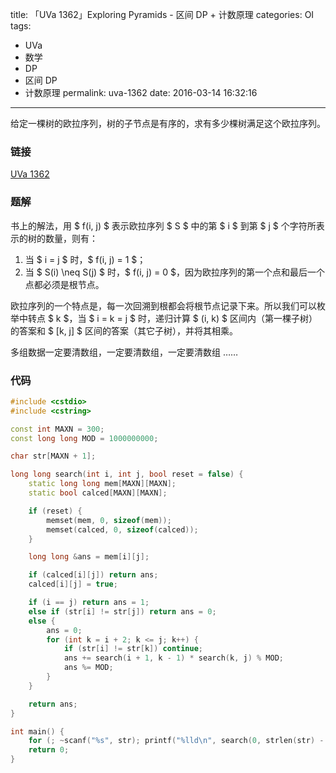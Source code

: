 title: 「UVa 1362」Exploring Pyramids - 区间 DP + 计数原理
categories: OI
tags: 
  - UVa
  - 数学
  - DP
  - 区间 DP
  - 计数原理
permalink: uva-1362
date: 2016-03-14 16:32:16
---

给定一棵树的欧拉序列，树的子节点是有序的，求有多少棵树满足这个欧拉序列。

<!-- more -->

### 链接
[UVa 1362](https://uva.onlinejudge.org/index.php?option=com_onlinejudge&Itemid=8&page=show_problem&problem=4108)

### 题解
书上的解法，用 $ f(i, j) $ 表示欧拉序列 $ S $ 中的第 $ i $ 到第 $ j $ 个字符所表示的树的数量，则有：

1. 当 $ i = j $ 时，$ f(i, j) = 1 $；
2. 当 $ S(i) \neq S(j) $ 时，$ f(i, j) = 0 $，因为欧拉序列的第一个点和最后一个点都必须是根节点。

欧拉序列的一个特点是，每一次回溯到根都会将根节点记录下来。所以我们可以枚举中转点 $ k $，当 $ i = k = j $ 时，递归计算 $ (i, k) $ 区间内（第一棵子树）的答案和 $ [k, j] $ 区间的答案（其它子树），并将其相乘。

多组数据一定要清数组，一定要清数组，一定要清数组 ……

### 代码
```cpp
#include <cstdio>
#include <cstring>

const int MAXN = 300;
const long long MOD = 1000000000;

char str[MAXN + 1];

long long search(int i, int j, bool reset = false) {
	static long long mem[MAXN][MAXN];
	static bool calced[MAXN][MAXN];

	if (reset) {
		memset(mem, 0, sizeof(mem));
		memset(calced, 0, sizeof(calced));
	}

	long long &ans = mem[i][j];

	if (calced[i][j]) return ans;
	calced[i][j] = true;

	if (i == j) return ans = 1;
	else if (str[i] != str[j]) return ans = 0;
	else {
		ans = 0;
		for (int k = i + 2; k <= j; k++) {
			if (str[i] != str[k]) continue;
			ans += search(i + 1, k - 1) * search(k, j) % MOD;
			ans %= MOD;
		}
	}

	return ans;
}

int main() {
	for (; ~scanf("%s", str); printf("%lld\n", search(0, strlen(str) - 1, true)));
	return 0;
}
```
